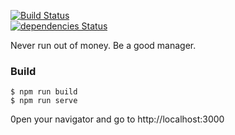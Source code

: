 [![Build Status](https://travis-ci.org/Mathieu-R/keys-practice-app.svg?branch=master)](https://travis-ci.org/Mathieu-R/keys-practice-app)    
[![dependencies Status](https://david-dm.org/Mathieu-R/keys-practice-app/status.svg)](https://david-dm.org/Mathieu-R/keys-practice-app)    

Never run out of money. Be a good manager.

### Build
```
$ npm run build
$ npm run serve
```
0pen your navigator and go to http://localhost:3000